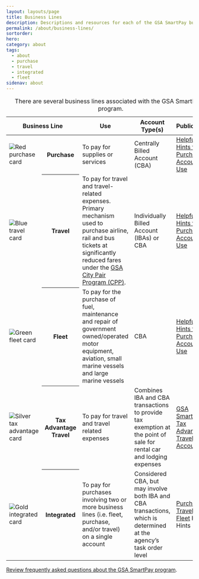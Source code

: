 ```yaml
---
layout: layouts/page
title: Business Lines
description: Descriptions and resources for each of the GSA SmartPay business lines
permalink: /about/business-lines/
sortorder:
hero:
category: about
tags:
  - about
  - purchase
  - travel
  - integrated
  - fleet
sidenav: about
---
```


<table class="usa-table usa-table--borderless">
  <caption>
    There are several business lines associated with the GSA SmartPay® program.
  </caption>
  <thead>
    <tr>
      <th scope="col" colspan="2">Business Line</th>
      <th scope="col">Use</th>
      <th scope="col">Account Type(s)</th>
      <th scope="col">Publications</th>
    </tr>
  </thead>
  <tbody>
    <tr>
      <td style="min-width: 80px;"><img src="{{ '/assets/img/smartpay-red-purchase-plain.svg' | url }}" alt="Red purchase card" /></td>
      <th scope="row"><span class="card-icon">Purchase</span></th>
      <td>To pay for supplies or services</td>
      <td>Centrally Billed Account (CBA)</td>
      <td><a href="{{ '/assets/documents/smartpay-purchase-hints.pdf' | url }}">Helpful Hints for Purchase Account Use</a></td>
    </tr>  
    <tr>
      <td><img src="{{ '/assets/img/smartpay-blue-travel-plain.svg' | url }}" alt="Blue travel card"/></td>    
      <th scope="row">Travel</th>
      <td>To pay for travel and travel-related expenses. Primary mechanism used to purchase airline, rail and bus tickets at significantly reduced fares under the <a href="https://www.gsa.gov/travel/plan-book/transportation-airfare-rates-pov-rates-etc/city-pair-program-cpp">GSA City Pair Program (CPP)</a>.</td>
      <td>Individually Billed Account (IBAs) or CBA</td>
      <td><a href="{{ '/assets/documents/smartpay-travel-hints.pdf' | url }}">Helpful Hints for Purchase Account Use</a></td>
    </tr> 
    <tr>
      <td><img src="{{ '/assets/img/smartpay-green-fleet-plain.svg' | url }}" alt="Green fleet card"/></td>
      <th scope="row">Fleet</th>
      <td>To pay for the purchase of fuel, maintenance and repair of government owned/operated motor equipment, aviation, small marine vessels and large marine vessels</td>
      <td>CBA</td>
      <td><a href="{{ '/assets/documents/smartpay-fleet-hints.pdf' | url }}">Helpful Hints for Purchase Account Use</a></td>
    </tr>
    <tr>
      <td><img src="{{ '/assets/img/smartpay-silver-advantage-plain.svg' | url }}" alt="Silver tax advantage card"/></td>     
      <th scope="row">Tax Advantage Travel</th>
      <td>To pay for travel and travel related expenses</td>
      <td>Combines IBA and CBA transactions to provide tax exemption at the point of sale for rental car and lodging expenses</td>
      <td><a href="{{ '/assets/documents/smartpay-tax-advantage-account.pdf' | url }}">GSA SmartPay® Tax Advantage Travel Account</a></td>
    </tr>
    <tr>
      <td><img src="{{ '/assets/img/smartpay-gold-integrated-plain.svg' | url }}" alt="Gold integrated card"/></td> 
      <th scope="row">Integrated</th>
      <td>To pay for purchases involving two or more business lines (i.e. fleet, purchase, and/or travel) on a single account</td>
      <td>Considered CBA, but may involve both IBA and CBA transactions, which is determined at the agency’s task order level</td>
      <td><a href="{{ '/assets/documents/smartpay-purchase-hints.pdf' | url }}">Purchase</a>, <a href="{{ '/assets/documents/smartpay-travel-hints.pdf' | url }}">Travel</a>, and <a href="{{ '/assets/documents/smartpay-fleet-hints.pdf' | url }}">Fleet</a> Helpful Hints</a></td>
    </tr>
</table>

[Review frequently asked questions about the GSA SmartPay program](https://smartpay.gsa.gov/account-holder-common-questions).